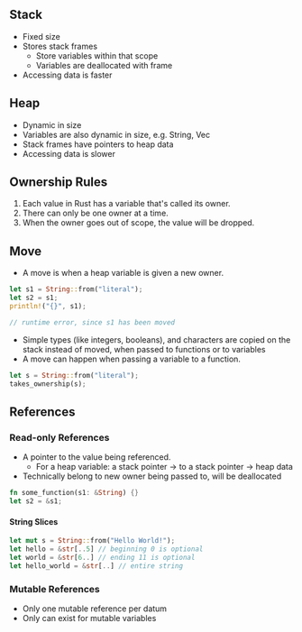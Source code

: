 ## Stack
- Fixed size
- Stores stack frames
	- Store variables within that scope
	- Variables are deallocated with frame
- Accessing data is faster

## Heap
- Dynamic in size
- Variables are also dynamic in size, e.g. String, Vec
- Stack frames have pointers to heap data
- Accessing data is slower

## Ownership Rules
1. Each value in Rust has a variable that's called its owner.
2. There can only be one owner at a time.
3. When the owner goes out of scope, the value will be dropped.

## Move
- A move is when a heap variable is given a new owner.
```rust
let s1 = String::from("literal");
let s2 = s1;
println!("{}", s1);

// runtime error, since s1 has been moved
```
- Simple types (like integers, booleans), and characters are copied on the stack instead of moved, when passed to functions or to variables
- A move can happen when passing a variable to a function.
```rust
let s = String::from("literal");
takes_ownership(s);
```

## References
### Read-only References
- A pointer to the value being referenced.
	- For a heap variable: a stack pointer -> to a stack pointer -> heap data
- Technically belong to new owner being passed to, will be deallocated
```rust
fn some_function(s1: &String) {}
let s2 = &s1;
```

#### String Slices
```rust
let mut s = String::from("Hello World!");
let hello = &str[..5] // beginning 0 is optional
let world = &str[6..] // ending 11 is optional
let hello_world = &str[..] // entire string
```

### Mutable References
- Only one mutable reference per datum
- Only can exist for mutable variables